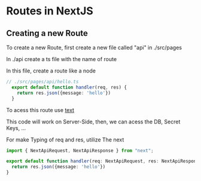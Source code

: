 # Routes in NextJS

## Creating a new Route

To create a new Route, first create a new file called "api" in ./src/pages

In ./api create a ts file with the name of route

In this file, create a route like a node

```ts
// ./src/pages/api/hello.ts
  export default function handler(req, res) {
    return res.json({message: 'hello'})
  }
```

To acess this route use [text](https://localhost:3000/api/hello)

This code will work on Server-Side, then, we can acess the DB, Secret Keys, ...

For make Typing of req and res, utilize The next

```ts
import { NextApiRequest, NextApiResponse } from "next";

export default function handler(req: NextApiRequest, res: NextApiResponse) {
  return res.json({message: 'hello'})
}

```
